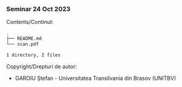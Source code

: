 ### Seminar 24 Oct 2023

Contents/Continut: 

```sh
.
├── README.md
└── scan.pdf

1 directory, 2 files
```

Copyright/Drepturi de autor:
* GAROIU Ștefan - Universitatea Transilvania din Brasov (UNITBV)
